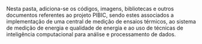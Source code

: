 Nesta pasta, adiciona-se os códigos, imagens, bibliotecas e outros documentos referentes ao projeto PIBIC, sendo estes associados a implementação de uma central de medição de ensaios térmicos,
ao sistema de medição de energia e qualidade de energia e ao uso de técnicas de inteligência computacional para análise e processamento de dados.
